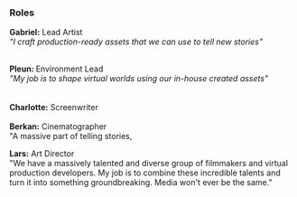 <h3 style="text-align: left">Roles</h3><p style="text-align: left"><strong>Gabriel:</strong> Lead Artist<br><em>"I craft production-ready assets that we can use to tell new stories"</em></p><p style="text-align: left"><br><strong>Pleun: </strong>Environment Lead<br><em>"My job is to shape virtual worlds using our in-house created assets"</em><br><br><br><strong>Charlotte:</strong> Screenwriter<br><br><strong>Berkan:</strong> Cinematographer<br>"A massive part of telling stories, <br></p><p style="text-align: left"><strong>Lars:</strong> Art Director<br>"We have a massively talented and diverse group of filmmakers and virtual production developers. My job is to combine these incredible talents and turn it into something groundbreaking. Media won't ever be the same."</p>